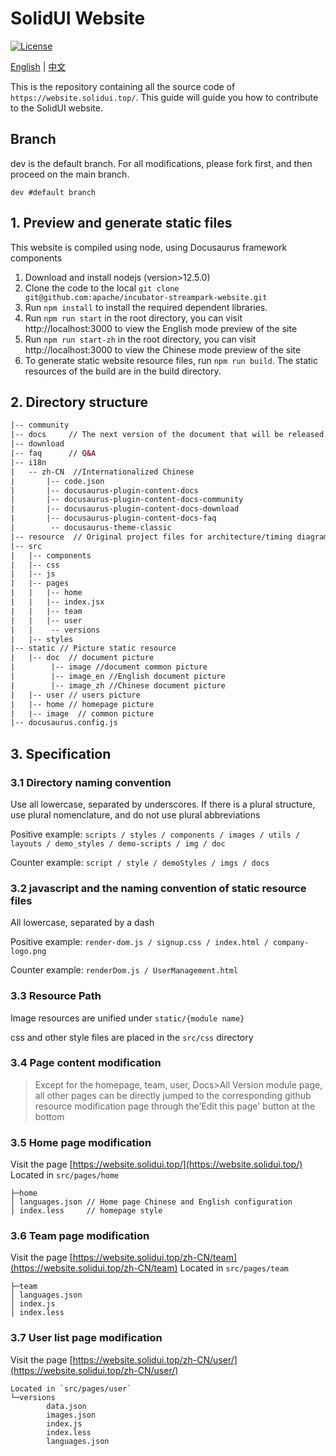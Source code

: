 # SolidUI Website
[![License](https://img.shields.io/badge/license-Apache%202-4EB1BA.svg)](https://www.apache.org/licenses/LICENSE-2.0.html)

[English](README.md) | [中文](README_ZH.md)

This is the repository containing all the source code of `https://website.solidui.top/`.
This guide will guide you how to contribute to the SolidUI website.


## Branch
dev is the default branch. For all modifications, please fork first, and then proceed on the main branch.

```
dev #default branch
```


## 1. Preview and generate static files

This website is compiled using node, using Docusaurus framework components

1. Download and install nodejs (version>12.5.0)
2. Clone the code to the local `git clone git@github.com:apache/incubator-streampark-website.git`
2. Run `npm install` to install the required dependent libraries.
3. Run `npm run start` in the root directory, you can visit http://localhost:3000 to view the English mode preview of the site
4. Run `npm run start-zh` in the root directory, you can visit http://localhost:3000 to view the Chinese mode preview of the site
5. To generate static website resource files, run `npm run build`. The static resources of the build are in the build directory.

## 2. Directory structure
```html
|-- community
|-- docs     // The next version of the document that will be released soon
|-- download
|-- faq      // Q&A
|-- i18n
|   -- zh-CN  //Internationalized Chinese
|       |-- code.json
|       |-- docusaurus-plugin-content-docs
|       |-- docusaurus-plugin-content-docs-community
|       |-- docusaurus-plugin-content-docs-download
|       |-- docusaurus-plugin-content-docs-faq
|        -- docusaurus-theme-classic
|-- resource  // Original project files for architecture/timing diagram/flow chart, etc.
|-- src
|   |-- components
|   |-- css
|   |-- js
|   |-- pages
|   |   |-- home
|   |   |-- index.jsx
|   |   |-- team
|   |   |-- user
|   |    -- versions
|   |-- styles
|-- static // Picture static resource
|   |-- doc  // document picture
|        |-- image //document common picture
|        |-- image_en //English document picture
|        |-- image_zh //Chinese document picture
|   |-- user // users picture
|   |-- home // homepage picture
|   |-- image  // common picture
|-- docusaurus.config.js

```

## 3. Specification

### 3.1 Directory naming convention

Use all lowercase, separated by underscores. If there is a plural structure, use plural nomenclature, and do not use plural abbreviations

Positive example: `scripts / styles / components / images / utils / layouts / demo_styles / demo-scripts / img / doc`

Counter example: `script / style / demoStyles / imgs / docs`

### 3.2 javascript and the naming convention of static resource files

All lowercase, separated by a dash

Positive example: `render-dom.js / signup.css / index.html / company-logo.png`

Counter example: `renderDom.js / UserManagement.html`

### 3.3 Resource Path

Image resources are unified under `static/{module name}`

css and other style files are placed in the `src/css` directory

### 3.4 Page content modification
> Except for the homepage, team, user, Docs>All Version module page, all other pages can be directly jumped to the corresponding github resource modification page through the'Edit this page' button at the bottom

### 3.5 Home page modification
Visit the page [https://website.solidui.top/](https://website.solidui.top/)
Located in `src/pages/home`

```
├─home
│ languages.json // Home page Chinese and English configuration
│ index.less     // homepage style
```
### 3.6 Team page modification
Visit the page [https://website.solidui.top/zh-CN/team](https://website.solidui.top/zh-CN/team)
Located in `src/pages/team`
```
├─team
│ languages.json
│ index.js
│ index.less
```
### 3.7 User list page modification
Visit the page [https://website.solidui.top/zh-CN/user/](https://website.solidui.top/zh-CN/user/)
```
Located in `src/pages/user`
└─versions
        data.json
        images.json
        index.js
        index.less
        languages.json
```
